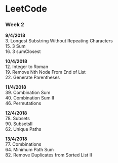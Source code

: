 # LeetCode

### **Week 2**

**9/4/2018<br>**
3. Longest Substring Without Repeating Characters<br>
15. 3 Sum<br>
16. 3 sumClosest<br>

**10/4/2018<br>**
12. Integer to Roman<br>
19. Remove Nth Node From End of List<br>
22. Generate Parentheses<br>

**11/4/2018<br>**
39. Combination Sum<br>
40. Combination Sum II<br>
46. Permutations<br>    

**12/4/2018<br>**
78. Subsets<br>
90. SubsetsII<br>
62. Unique Paths<br>

**13/4/2018<br>**
77. Combinations<br>
64. Minimum Path Sum<br>
82. Remove Duplicates from Sorted List II<br>